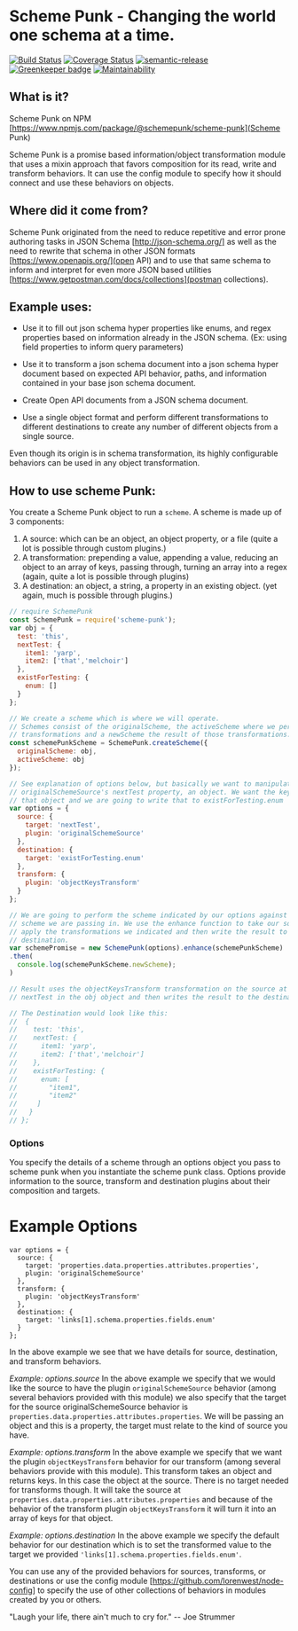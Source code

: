 # Scheme Punk - Changing the world one schema at a time.

[![Build Status](https://travis-ci.org/schemepunk/scheme-punk.svg?branch=master)](https://travis-ci.org/schemepunk/scheme-punk)
[![Coverage Status](https://coveralls.io/repos/github/schemepunk/scheme-punk/badge.svg?branch=master)](https://coveralls.io/github/thebruce/scheme-punk?branch=master)
[![semantic-release](https://img.shields.io/badge/%20%20%F0%9F%93%A6%F0%9F%9A%80-semantic--release-e10079.svg)](https://github.com/semantic-release/semantic-release)
[![Greenkeeper badge](https://badges.greenkeeper.io/schemepunk/scheme-punk.svg)](https://greenkeeper.io/)
[![Maintainability](https://api.codeclimate.com/v1/badges/d7751dc122844ec69e2e/maintainability)](https://codeclimate.com/github/schemepunk/scheme-punk/maintainability)


## What is it?

Scheme Punk on NPM [https://www.npmjs.com/package/@schemepunk/scheme-punk](Scheme Punk)

Scheme Punk is a promise based information/object transformation module that
uses a mixin approach that favors composition for its read, write and
transform behaviors. It can use the config module to specify how it should connect
and use these behaviors on objects.

## Where did it come from?

Scheme Punk originated from the need to reduce repetitive and error prone
authoring tasks in JSON Schema [http://json-schema.org/] as well as the need to rewrite that schema
in other JSON formats [https://www.openapis.org/](open API) and to use that same schema to inform and
interpret for even more JSON based utilities [https://www.getpostman.com/docs/collections](postman collections).

## Example uses:

* Use it to fill out json schema hyper properties like enums, and regex properties based on information already in the JSON schema. (Ex: using field properties to inform query parameters)

* Use it to transform a json schema document into a json schema hyper document based on expected API behavior, paths, and information contained in your base json schema document.

* Create Open API documents from a JSON schema document.

* Use a single object format and perform different transformations to different destinations to create any number of different objects from a single source.

Even though its origin is in schema transformation, its highly configurable
behaviors can be used in any object transformation.

## How to use scheme Punk:

You create a Scheme Punk object to run a `scheme`. A scheme is made up of 3
components:

1. A source: which can be an object, an object property, or a file (quite a lot is possible through custom plugins.)
2. A transformation: prepending a value, appending a value, reducing an object to an array of keys, passing through, turning an array into a regex (again, quite a lot is possible through plugins)
3. A destination: an object, a string, a property in an existing object. (yet again, much is possible through plugins.)

```js
// require SchemePunk
const SchemePunk = require('scheme-punk');
var obj = {
  test: 'this',
  nextTest: {
    item1: 'yarp',
    item2: ['that','melchoir']
  },
  existForTesting: {
    enum: []
  }
};

// We create a scheme which is where we will operate.
// Schemes consist of the originalScheme, the activeScheme where we perform
// transformations and a newScheme the result of those transformations.
const schemePunkScheme = SchemePunk.createScheme({
  originalScheme: obj,
  activeScheme: obj
});

// See explanation of options below, but basically we want to manipulate the
// originalSchemeSource's nextTest property, an object. We want the keys from
// that object and we are going to write that to existForTesting.enum
var options = {
  source: {
    target: 'nextTest',
    plugin: 'originalSchemeSource'
  },
  destination: {
    target: 'existForTesting.enum'
  },
  transform: {
    plugin: 'objectKeysTransform'
  }
};

// We are going to perform the scheme indicated by our options against the
// scheme we are passing in. We use the enhance function to take our source
// apply the transformations we indicated and then write the result to the
// destination.
var schemePromise = new SchemePunk(options).enhance(schemePunkScheme)
.then(
  console.log(schemePunkScheme.newScheme);
)

// Result uses the objectKeysTransform transformation on the source at
// nextTest in the obj object and then writes the result to the destination.

// The Destination would look like this:
//  {
//    test: 'this',
//    nextTest: {
//      item1: 'yarp',
//      item2: ['that','melchoir']
//    },
//    existForTesting: {
//      enum: [
//        "item1",
//        "item2"
//     ]
//   }
// };
```

### Options
You specify the details of a scheme through an options object you pass to scheme punk when you instantiate the scheme punk class. Options provide information to the source, transform and destination plugins about their composition and targets.

# Example Options
```
var options = {
  source: {
    target: 'properties.data.properties.attributes.properties',
    plugin: 'originalSchemeSource'
  },
  transform: {
    plugin: 'objectKeysTransform'
  },
  destination: {
    target: 'links[1].schema.properties.fields.enum'
  }
};
```

In the above example we see that we have details for source, destination, and transform behaviors.

*Example: options.source*
In the above example we specify that we would like the source to have the plugin `originalSchemeSource` behavior (among several behaviors provided with this module) we also specify that the target for the source originalSchemeSource behavior is `properties.data.properties.attributes.properties`. We will be passing an object and this is a property, the target must relate to the kind of source you have.

*Example: options.transform*
In the above example we specify that we want the plugin `objectKeysTransform` behavior for our transform (among several behaviors provide with this module). This transform takes an object and returns keys. In this case the object at the source. There is no target needed for transforms though. It will take the source at `properties.data.properties.attributes.properties` and because of the behavior of the transform plugin `objectKeysTransform` it will turn it into an array of keys for that object.

*Example: options.destination*
In the above example we specify the default behavior for our destination which is to set the transformed value to the target we provided `'links[1].schema.properties.fields.enum'`.

You can use any of the provided behaviors for sources, transforms, or destinations or use the config module [https://github.com/lorenwest/node-config] to specify the use of other collections of behaviors in modules created by you or others.

"Laugh your life, there ain't much to cry for." -- Joe Strummer
